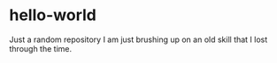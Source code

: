 # hello-world
Just a random repository
I am just brushing up on an old skill that I lost through the time.
